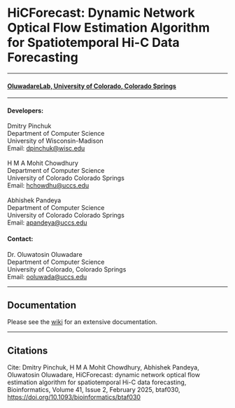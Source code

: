 
# HiCForecast: Dynamic Network Optical Flow Estimation Algorithm for Spatiotemporal Hi-C Data Forecasting
***
#### [OluwadareLab, University of Colorado, Colorado Springs](https://uccs-bioinformatics.com/)
***
#### Developers:

Dmitry Pinchuk <br>
Department of Computer Science <br>
University of Wisconsin-Madison <br>
Email: dpinchuk@wisc.edu <br>
<br>
H M A Mohit Chowdhury<br>
Department of Computer Science<br>
University of Colorado Colorado Springs<br>
Email: hchowdhu@uccs.edu<br>
<br>
Abhishek Pandeya<br>
Department of Computer Science<br>
University of Colorado Colorado Springs<br>
Email: apandeya@uccs.edu<br>

#### Contact:
Dr. Oluwatosin Oluwadare <br>
Department of Computer Science <br>
University of Colorado, Colorado Springs <br>
Email: ooluwada@uccs.edu <br>
***

## Documentation
Please see the [wiki](https://github.com/OluwadareLab/HiCForecast/wiki) for an extensive documentation.

***
## Citations
Cite: Dmitry Pinchuk, H M A Mohit Chowdhury, Abhishek Pandeya, Oluwatosin Oluwadare, HiCForecast: dynamic network optical flow estimation algorithm for spatiotemporal Hi-C data forecasting, Bioinformatics, Volume 41, Issue 2, February 2025, btaf030, https://doi.org/10.1093/bioinformatics/btaf030 
